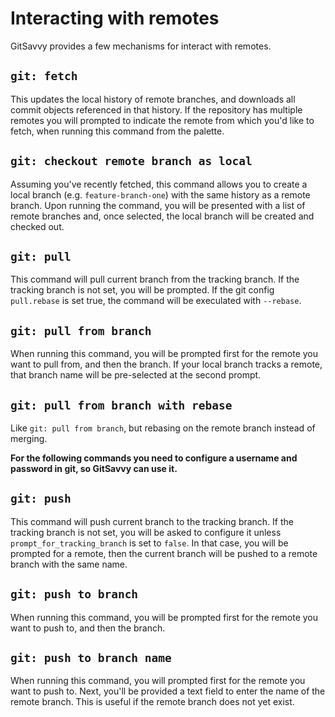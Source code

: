 # Interacting with remotes

GitSavvy provides a few mechanisms for interact with remotes.

## `git: fetch`

This updates the local history of remote branches, and downloads all commit objects referenced in that history. If the repository has multiple remotes you will prompted to indicate the remote from which you'd like to fetch, when running this command from the palette.

## `git: checkout remote branch as local`

Assuming you've recently fetched, this command allows you to create a local branch (e.g. `feature-branch-one`) with the same history as a remote branch.  Upon running the command, you will be presented with a list of remote branches and, once selected, the local branch will be created and checked out.

## `git: pull`

This command will pull current branch from the tracking branch. If the tracking branch is not set, you will be prompted. If the git config `pull.rebase` is set true, the command will be execulated with `--rebase`.


## `git: pull from branch`

When running this command, you will be prompted first for the remote you want to pull from, and then the branch.  If your local branch tracks a remote, that branch name will be pre-selected at the second prompt.

## `git: pull from branch with rebase`

Like `git: pull from branch`, but rebasing on the remote branch instead of merging.

**For the following commands you need to configure a username and password in git, so GitSavvy can use it.**

## `git: push`

This command will push current branch to the tracking branch. If the tracking branch is not set, you will be asked to configure it unless `prompt_for_tracking_branch` is set to `false`. In that case, you will be prompted for a remote, then the current branch will be pushed to a remote branch with the same name.

## `git: push to branch`

When running this command, you will be prompted first for the remote you want to push to, and then the branch.

## `git: push to branch name`

When running this command, you will prompted first for the remote you want to push to.  Next, you'll be provided a text field to enter the name of the remote branch.  This is useful if the remote branch does not yet exist.
